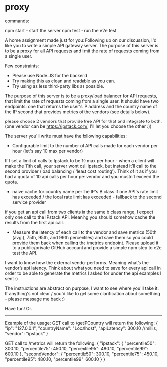 # proxy

commands:

npm start - start the server
npm test - run the e2e test

A home assignment made just for you:
Following up on our discussion, I'd like you to write a simple API gateway server.
The purpose of this server is to be a proxy for all API requests and limit the rate of requests coming from a single user.

Few constraints:

-   Please use Node.JS for the backend
-   Try making this as clean and readable as you can.
-   Try using as less third-party libs as possible.

The purpose of this server is to be a proxy/load balancer for API requests, that limit the rate of requests coming from a single user.
It should have two endpoints:
one that returns the user's IP address and the country name of the IP
second that provides metrics of the vendors (see details below).

please choose 2 vendors that provide free API for that and integrate to both.
(one vendor can be https://ipstack.com/, I'll let you choose the other :))

The server you'll write must have the following capabilities:

-   Configurable limit to the number of API calls made for each vendor per hour (let's say 10 max per vendor)

If I set a limit of calls to Ipstack to be 10 max per hour - when a client will make the 11th call, your server wont call ipstack, but instead it’ll call to the second provider (load balancing / ‘least cost routing’). Think of it as if you had a quota of 10 api calls per hour per vendor and you mustn’t exceed the quota.

-   naive cache for country name per the IP's B class
    if one API's rate limit has exceeded / the local rate limit has exceeded - fallback to the second service provider

if you get an api call from two clients in the same b class range, I expect only one call to the IPstack APi. Meaning you should somehow cache the results from the first api call.

-   Measure the latency of each call to the vendor and save metrics (50th (avg.), 75th, 95th, and 99th percentiles) and save them so you could provide them back when calling the /metrics endpoint.
    Please upload it to a public/private GitHub account and provide a simple npm step to e2e test the API.

I want to know how the external vendor performs. Meaning what’s the vendor’s api latency. Think about what you need to save for every api call in order to be able to generate the metrics I asked for under the api examples I sent :)

The instructions are abstract on purpose, I want to see where you'll take it.
If anything's not clear / you'd like to get some clarification about something - please message me back :)

Have fun!
Or.

---

Example of the usage:
GET call to /getIPCountry will return the following:
{
"ip": "127.0.0.1",
"countryName": "Localhost",
"apiLatency": 300.10 //millis,
"vendor": "ipstack"
}

GET call to /metrics will return the following:
{
"ipstack": {
"percentile50": 300.10,
"percentile75": 450.10,
"percentile95": 480.10,
"percentile99": 600.10
},
"secondVendor": {
"percentile50": 300.10,
"percentile75": 450.10,
"percentile95": 480.10,
"percentile99": 600.10
}
}
